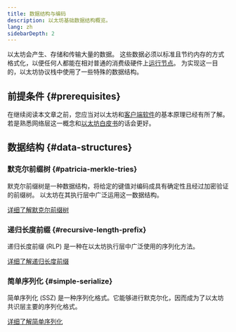 ```yaml
---
title: 数据结构与编码
description: 以太坊基础数据结构概览。
lang: zh
sidebarDepth: 2
---
```


以太坊会产生、存储和传输大量的数据。 这些数据必须以标准且节约内存的方式格式化，以便任何人都能在相对普通的消费级硬件上[运行节点](/run-a-node/)。 为实现这一目的，以太坊协议栈中使用了一些特殊的数据结构。

## 前提条件 {#prerequisites}

在继续阅读本文章之前，您应当对以太坊和[客户端软件](/developers/docs/nodes-and-clients/)的基本原理已经有所了解。 若是熟悉网络层这一概念和[以太坊白皮书](/whitepaper/)的话会更好。

## 数据结构 {#data-structures}

### 默克尔前缀树 {#patricia-merkle-tries}

默克尔前缀树是一种数据结构，将给定的键值对编码成具有确定性且经过加密验证的前缀树。 以太坊在其执行层中广泛运用这一数据结构。

[详细了解默克尔前缀树](/developers/docs/data-structures-and-encoding/patricia-merkle-trie)

### 递归长度前缀 {#recursive-length-prefix}

递归长度前缀 (RLP) 是一种在以太坊执行层中广泛使用的序列化方法。

[详细了解递归长度前缀](/developers/docs/data-structures-and-encoding/rlp)

### 简单序列化 {#simple-serialize}

简单序列化 (SSZ) 是一种序列化格式。它能够进行默克尔化，因而成为了以太坊共识层主要的序列化格式。

[详细了解简单序列化](/developers/docs/data-structures-and-encoding/ssz)
